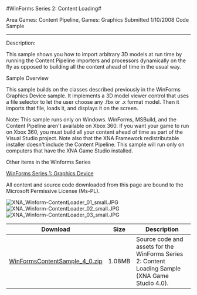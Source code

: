 #WinForms Series 2: Content Loading#

Area
Games: Content Pipeline, Games: Graphics
Submitted
1/10/2008
Code Sample

---

Description: 

This sample shows you how to import arbitrary 3D models at run time by running the Content Pipeline importers and processors dynamically on the fly as opposed to building all the content ahead of time in the usual way.

Sample Overview

This sample builds on the classes described previously in the WinForms Graphics Device sample. It implements a 3D model viewer control that uses a file selector to let the user choose any .fbx or .x format model. Then it imports that file, loads it, and displays it on the screen.

Note: This sample runs only on Windows. WinForms, MSBuild, and the Content Pipeline aren't available on Xbox 360. If you want your game to run on Xbox 360, you must build all your content ahead of time as part of the Visual Studio project. Note also that the XNA Framework redistributable installer doesn't include the Content Pipeline. This sample will run only on computers that have the XNA Game Studio installed.

Other items in the Winforms Series

[WinForms Series 1: Graphics Device](https://github.com/nkast/XNAGameStudio/tree/master/Samples/WinForms-Series-1-Graphics-Device/)


All content and source code downloaded from this page are bound to the Microsoft Permissive License (Ms-PL).

![XNA_Winform-ContentLoader_01_small.JPG](https://github.com/nkast/XNAGameStudio/blob/master/Images/XNA_Winform-ContentLoader_01_small.JPG)![XNA_Winform-ContentLoader_02_small.JPG](https://github.com/nkast/XNAGameStudio/blob/master/Images/XNA_Winform-ContentLoader_02_small.JPG)![XNA_Winform-ContentLoader_03_small.JPG](https://github.com/nkast/XNAGameStudio/blob/master/Images/XNA_Winform-ContentLoader_03_small.JPG)
  	  	 
Download | Size | Description
---|---|---|
[WinFormsContentSample_4_0.zip](https://github.com/nkast/XNAGameStudio/blob/master/Samples/WinFormsContentSample_4_0.zip?raw=true) | 1.08MB | Source code and assets for the WinForms Series 2: Content Loading Sample (XNA Game Studio 4.0). 